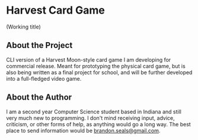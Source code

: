Harvest Card Game
=================
(Working title)

About the Project
-----------------
CLI version of a Harvest Moon-style card game I am developing for commercial release. Meant for prototyping the physical card game, but is also being written as a final project for school, and will be further developed into a full-fledged video game.

About the Author
----------------
I am a second year Computer Science student based in Indiana and still very much new to programming. I don't mind receiving input, advice, criticism, or other forms of help, as anything would go a long way. The best place to send information would be brandon.seals@gmail.com.
